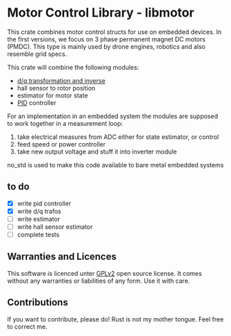 # Motor Control Library - libmotor

This crate combines motor control structs for use on embedded devices.
In the first versions, we focus on 3 phase permanent magnet DC motors (PMDC).
This type is mainly used by drone engines, robotics and also resemble grid
specs.

This crate will combine the following modules:

- [d/q transformation and inverse](https://de.wikipedia.org/wiki/D/q-Transformation)
- hall sensor to rotor position
- estimator for motor state
- [PID](https://en.wikipedia.org/wiki/Proportional%E2%80%93integral%E2%80%93derivative_controller) controller

For an implementation in an embedded system the modules are supposed to work
together in a measurement loop:

1. take electrical measures from ADC either for state estimator, or control
2. feed speed or power controller
3. take new output voltage and stuff it into inverter module

no_std is used to make this code available to bare metal embedded systems

## to do

- [x] write pid controller
- [x] write d/q trafos
- [ ] write estimator
- [ ] write hall sensor estimator
- [ ] complete tests

## Warranties and Licences

This software is licenced unter [GPLv2](https://www.gnu.org/licenses/old-licenses/gpl-2.0.html) open source license.
It comes without any warranties or liabilities of any form.
Use it with care.

## Contributions

If you want to contribute, please do! Rust is not my mother tongue.
Feel free to correct me.
